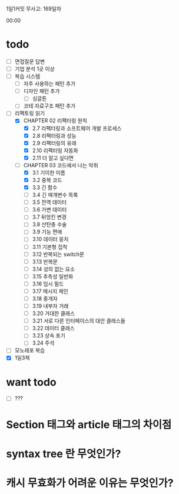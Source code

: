 1일1커밋 무사고: 169일차

00:00

# todo

- [ ] 면접질문 답변
- [ ] 기업 분석 1곳 이상
- [ ] 복습 시스템
  - [ ] 자주 사용하는 패턴 추가
  - [ ] 디자인 패턴 추가
    - [ ] 싱글튼
  - [ ] 코테 자료구조 패턴 추가
- [ ] 리팩토링 읽기
  - [x] CHAPTER 02 리팩터링 원칙
    - [x] 2.7 리팩터링과 소프트웨어 개발 프로세스
    - [x] 2.8 리팩터링과 성능
    - [x] 2.9 리팩터링의 유래
    - [x] 2.10 리팩터링 자동화
    - [x] 2.11 더 알고 싶다면
  - [ ] CHAPTER 03 코드에서 나는 악취
    - [x] 3.1 기이한 이름
    - [x] 3.2 중복 코드
    - [x] 3.3 긴 함수
    - [ ] 3.4 긴 매개변수 목록
    - [ ] 3.5 전역 데이터
    - [ ] 3.6 가변 데이터
    - [ ] 3.7 뒤엉킨 변경
    - [ ] 3.8 산탄총 수술
    - [ ] 3.9 기능 편애
    - [ ] 3.10 데이터 뭉치
    - [ ] 3.11 기본형 집착
    - [ ] 3.12 반복되는 switch문
    - [ ] 3.13 반복문
    - [ ] 3.14 성의 없는 요소
    - [ ] 3.15 추측성 일반화
    - [ ] 3.16 임시 필드
    - [ ] 3.17 메시지 체인
    - [ ] 3.18 중개자
    - [ ] 3.19 내부자 거래
    - [ ] 3.20 거대한 클래스
    - [ ] 3.21 서로 다른 인터페이스의 대안 클래스들
    - [ ] 3.22 데이터 클래스
    - [ ] 3.23 상속 포기
    - [ ] 3.24 주석
- [ ] 모노레포 복습
- [x] 1일3제

# want todo

- [ ] ???

# Section 태그와 article 태그의 차이점

# syntax tree 란 무엇인가?

# 캐시 무효화가 어려운 이유는 무엇인가?


